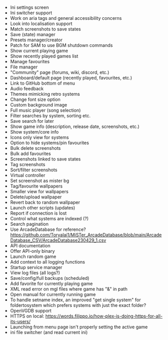 - Ini settings screen
- Ini switcher support
- Work on aria tags and general accessibility concerns
- Look into localisation support
- Match screenshots to save states
- Save (state) manager
- Presets manager/creator
- Patch for SAM to use BGM shutdown commands
- Show current playing game
- Show recently played games list
- Manage favourites
- File manager
- "Community" page (forums, wiki, discord, etc.)
- Dashboard/default page (recently played, favourites, etc.)
- Link to GitHub bottom of menu
- Audio feedback
- Themes mimicking retro systems
- Change font size option
- Custom background image
- Full music player (song selection)
- Filter searches by system, sorting etc.
- Save search for later
- Show game info (description, release date, screenshots, etc.)
- Show system/core info
- Icons only view for systems
- Option to hide systems/pin favourites
- Bulk delete screenshots
- Bulk add favourites
- Screenshots linked to save states
- Tag screenshots
- Sort/filter screenshots
- Virtual controller
- Set screenshot as mister bg
- Tag/favourite wallpapers
- Smaller view for wallpapers
- Delete/upload wallpaper
- Revert back to random wallpaper
- Launch other scripts (updates)
- Report if connection is lost
- Control what systems are indexed (?)
- Search pagination
- Use ArcadeDatabase for reference? https://github.com/Toryalai1/MiSTer_ArcadeDatabase/blob/main/ArcadeDatabase_CSV/ArcadeDatabase230429_1.csv
- API documentation
- Offer API-only binary
- Launch random game
- Add context to all logging functions
- Startup service manager
- View log files (all logs?)
- Save/config/full backups (scheduled)
- Add favorite for currently playing game
- XML read error on mgl files where game has "&" in path
- Open manual for currently running game
- To handle setname index, an improved "get single system" for foldertosystem which prefers systems with just the exact folder?
- OpenVGDB support
- HTTPS on local: https://words.filippo.io/how-plex-is-doing-https-for-all-its-users/
- Launching from menu page isn't properly setting the active game
- ini file switcher (and read current ini)